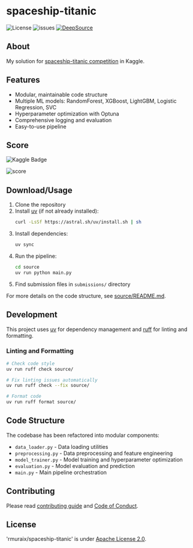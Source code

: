# spaceship-titanic
![License](https://img.shields.io/github/license/rmuraix/spaceship-titanic)
![issues](https://img.shields.io/github/issues/rmuraix/spaceship-titanic)
[![DeepSource](https://deepsource.io/gh/rmuraix/spaceship-titanic.svg/?label=active+issues&show_trend=true&token=FMZNa7VRDrQ21QysKY44wMmw)](https://deepsource.io/gh/rmuraix/spaceship-titanic/?ref=repository-badge)  
## About
My solution for [spaceship-titanic competition](https://www.kaggle.com/competitions/spaceship-titanic/) in Kaggle.
## Features
- Modular, maintainable code structure
- Multiple ML models: RandomForest, XGBoost, LightGBM, Logistic Regression, SVC
- Hyperparameter optimization with Optuna
- Comprehensive logging and evaluation
- Easy-to-use pipeline
## Score
![Kaggle Badge](https://img.shields.io/badge/Score:0.80804-20BEFF?style=for-the-badge&logo=Kaggle&logoColor=white)  

![score](https://user-images.githubusercontent.com/35632215/187970779-96661d09-1618-44af-838a-ac9e239a39ac.png)
## Download/Usage
1. Clone the repository
2. Install [uv](https://docs.astral.sh/uv/) (if not already installed):
   ```bash
   curl -LsSf https://astral.sh/uv/install.sh | sh
   ```
3. Install dependencies:
   ```bash
   uv sync
   ```
4. Run the pipeline:
   ```bash
   cd source
   uv run python main.py
   ```
5. Find submission files in `submissions/` directory

For more details on the code structure, see [source/README.md](source/README.md).

## Development
This project uses [uv](https://docs.astral.sh/uv/) for dependency management and [ruff](https://docs.astral.sh/ruff/) for linting and formatting.

### Linting and Formatting
```bash
# Check code style
uv run ruff check source/

# Fix linting issues automatically
uv run ruff check --fix source/

# Format code
uv run ruff format source/
```

## Code Structure
The codebase has been refactored into modular components:
- `data_loader.py` - Data loading utilities
- `preprocessing.py` - Data preprocessing and feature engineering
- `model_trainer.py` - Model training and hyperparameter optimization
- `evaluation.py` - Model evaluation and prediction
- `main.py` - Main pipeline orchestration

## Contributing  
Please read [contributing guide](.github/CONTRIBUTING.md) and [Code of Conduct](https://github.com/rmuraix/.github/blob/main/.github/CODE_OF_CONDUCT.md).   
## License
'rmuraix/spaceship-titanic' is under [Apache License 2.0](/LICENSE).
